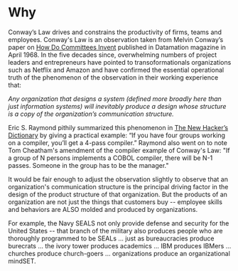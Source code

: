 # Why

Conway’s Law drives and constrains the productivity of firms, teams and employees.  Conway's Law is an observation taken from Melvin Conway’s paper on [How Do Committees Invent](http://www.melconway.com/research/committees.html) published in Datamation magazine in April 1968.  In the five decades since, overwhelming numbers of project leaders and entrepreneurs have pointed to transoformationals organizations such as Netflix and Amazon and have confirmed the essential operational truth of the phenomenon of the observation in their working experience that:

*Any organization that designs a system (defined more broadly here than just information systems) will inevitably produce a design whose structure is a copy of the organization’s communication structure.*   

Eric S. Raymond pithily summarized this phenomenon in [The New Hacker’s Dictionary](http://www.proselex.net/documents/the%20new%20hacker's%20dictionary.pdf) by giving a practical example: “If you have four groups working on a compiler, you’ll get a 4-pass compiler.”  Raymond also went on to note Tom Cheatham's amendment of the compiler example of Conway's Law: "If a group of N persons implements a COBOL compiler, there will be N-1 passes. Someone in the group has to be the manager."  

It would be fair enough to adjust the observation slightly to observe that an organization's communication structure is the principal driving factor in the design of the product structure of that organization.  But the products of an organization are not just the things that customers buy -- employee skills and behaviors are ALSO molded and produced by organizations.  

For example, the Navy SEALS not only provide defense and security for the United States -- that branch of the military also produces people who are thoroughly programmed to be SEALs ... just as bureaucracies produce burecrats ... the ivory tower produces academics ... IBM produces IBMers ... churches produce church-goers ... organizations produce an organizational mindSET.
